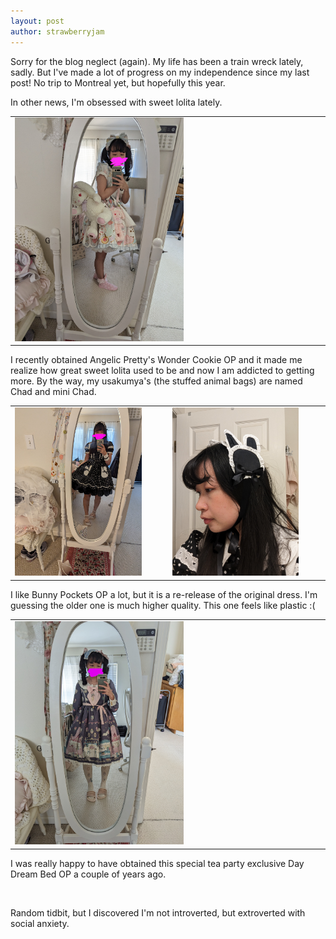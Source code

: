 ```yaml
---
layout: post
author: strawberryjam
---
```

<p>Sorry for the blog neglect (again). My life has been a train wreck lately, sadly. But I've made a lot of progress on my independence since my last post! No trip to Montreal yet, but hopefully this year.</p>
<p>In other news, I'm obsessed with sweet lolita lately.</p>

<table class="table">
<tr>
<td><img src="/assets/coord/PXL_20230414_174037318.MP.jpg" class="img-rounded img-responsive center-block" style="max-height: 55%; max-width: 55%;"></td>
</tr>
</table>

<p>
	I recently obtained Angelic Pretty's Wonder Cookie OP and it made me realize how great sweet lolita used to be and now I am addicted to getting more. By the way, my usakumya's (the stuffed animal bags) are named Chad and mini Chad.
</p>

<table class="table">
<tr>
<td><img src="/assets/coord/PXL_20230422_012957578.MP.jpg" class="img-rounded img-responsive center-block" style="max-height: 85%; max-width: 85%;"></td>
<td><img src="/assets/coord/PXL_20230422_010749851.MP.jpg" class="img-rounded img-responsive center-block" style="max-height: 85%; max-width: 85%;"></td>
</tr>
</table>

<p>I like Bunny Pockets OP a lot, but it is a re-release of the original dress. I'm guessing the older one is much higher quality. This one feels like plastic :(</p>

<table class="table">
<tr>
<td><img src="/assets/coord/PXL_20230401_193750046.MP.jpg" class="img-rounded img-responsive center-block" style="max-height: 55%; max-width: 55%;"></td>
</tr>
</table>

<p>
I was really happy to have obtained this special tea party exclusive Day Dream Bed OP a couple of years ago.
</p>
<br />
<p>Random tidbit, but I discovered I'm not introverted, but extroverted with social anxiety.</p>